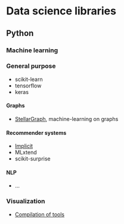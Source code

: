 # Data science libraries
## Python
### Machine learning
### General purpose
- scikit-learn
- tensorflow
- keras

#### Graphs
- [StellarGraph](https://github.com/stellargraph/stellargraph), machine-learning on graphs

#### Recommender systems
- [Implicit](https://implicit.readthedocs.io/en/latest/index.html)
- MLxtend
- scikit-surprise

#### NLP
- ...

### Visualization
- [Compilation of tools](https://pyviz.org/tools.html)


